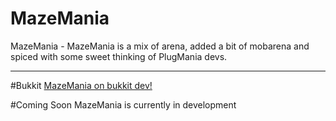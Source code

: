 MazeMania
===========
MazeMania - MazeMania is a mix of arena, added a bit of mobarena and spiced with some sweet thinking of PlugMania devs.

-----------------------

#Bukkit
[MazeMania on bukkit dev!](http://dev.bukkit.org/server-mods/mazemania/)

#Coming Soon
MazeMania is currently in development